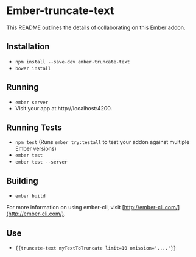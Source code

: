 # Ember-truncate-text

This README outlines the details of collaborating on this Ember addon.

## Installation
* `npm install --save-dev ember-truncate-text`
* `bower install`

## Running

* `ember server`
* Visit your app at http://localhost:4200.

## Running Tests

* `npm test` (Runs `ember try:testall` to test your addon against multiple Ember versions)
* `ember test`
* `ember test --server`

## Building

* `ember build`

For more information on using ember-cli, visit [http://ember-cli.com/](http://ember-cli.com/).

## Use

* `{{truncate-text myTextToTruncate limit=10 omission='....'}}`
